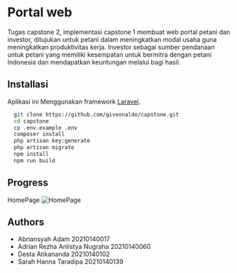 
# Portal web
Tugas capstone 2, implementasi capstone 1 membuat web portal petani dan investor, ditujukan untuk petani dalam meningkatkan modal usaha guna meningkatkan produktivitas kerja. Investor sebagai sumber pendanaan untuk petani yang memiliki kesempatan untuk bermitra dengan petani Indonesia dan mendapatkan keuntungan melalui bagi hasil.

## Installasi
Aplikasi ini Menggunakan framework [Laravel](https://laravel.com/).
```bash
  git clone https://github.com/giveonaldo/capstone.git
  cd capstone
  cp .env.example .env
  composer install
  php artisan key:generate
  php artisan migrate
  npm install
  npm run build
```

## Progress
HomePage
![HomePage](./progress/HomePage.png)

## Authors

- Abriansyah Adam 20210140017
- Adrian Rezha Anlistya Nugraha 20210140060
- Desta Atikananda 20210140102
- Sarah Hanna Taradipa 20210140139